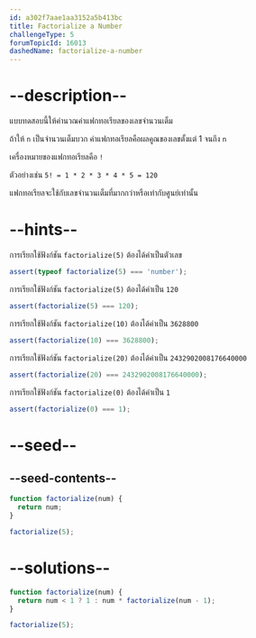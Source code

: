 ```yaml
---
id: a302f7aae1aa3152a5b413bc
title: Factorialize a Number
challengeType: 5
forumTopicId: 16013
dashedName: factorialize-a-number
---
```


# --description--

แบบทดสอบนี้ให้คำนวณค่าแฟกทอเรียลของเลขจำนวนเต็ม

ถ้าให้ `n` เป็นจำนวนเต็มบวก ค่าแฟกทอเรียลคือผลคูณของเลขตั้งแต่ 1 จนถึง `n`

เครื่องหมายของแฟกทอเรียลคือ `!`

ตัวอย่างเช่น `5! = 1 * 2 * 3 * 4 * 5 = 120`

แฟกทอเรียลจะใช้กับเลขจำนวนเต็มที่มากกว่าหรือเท่ากับศูนย์เท่านั้น


# --hints--

การเรียกใช้ฟังก์ชัน `factorialize(5)` ต้องได้ค่าเป็นตัวเลข

```js
assert(typeof factorialize(5) === 'number');
```

การเรียกใช้ฟังก์ชัน `factorialize(5)` ต้องได้ค่าเป็น `120`

```js
assert(factorialize(5) === 120);
```

การเรียกใช้ฟังก์ชัน `factorialize(10)` ต้องได้ค่าเป็น `3628800`

```js
assert(factorialize(10) === 3628800);
```

การเรียกใช้ฟังก์ชัน `factorialize(20)` ต้องได้ค่าเป็น `2432902008176640000`

```js
assert(factorialize(20) === 2432902008176640000);
```

การเรียกใช้ฟังก์ชัน `factorialize(0)` ต้องได้ค่าเป็น `1`

```js
assert(factorialize(0) === 1);
```

# --seed--

## --seed-contents--

```js
function factorialize(num) {
  return num;
}

factorialize(5);
```

# --solutions--

```js
function factorialize(num) {
  return num < 1 ? 1 : num * factorialize(num - 1);
}

factorialize(5);
```
